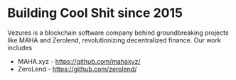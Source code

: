# Building Cool Shit since 2015

Vezures is a blockchain software company behind groundbreaking projects like MAHA and Zerolend, revolutionizing decentralized finance. Our work includes

- MAHA.xyz - https://github.com/mahaxyz/
- ZeroLend - https://github.com/zerolend/

<!--

**Here are some ideas to get you started:**

🙋‍♀️ A short introduction - what is your organization all about?
🌈 Contribution guidelines - how can the community get involved?
👩‍💻 Useful resources - where can the community find your docs? Is there anything else the community should know?
🍿 Fun facts - what does your team eat for breakfast?
🧙 Remember, you can do mighty things with the power of [Markdown](https://docs.github.com/github/writing-on-github/getting-started-with-writing-and-formatting-on-github/basic-writing-and-formatting-syntax)
-->
